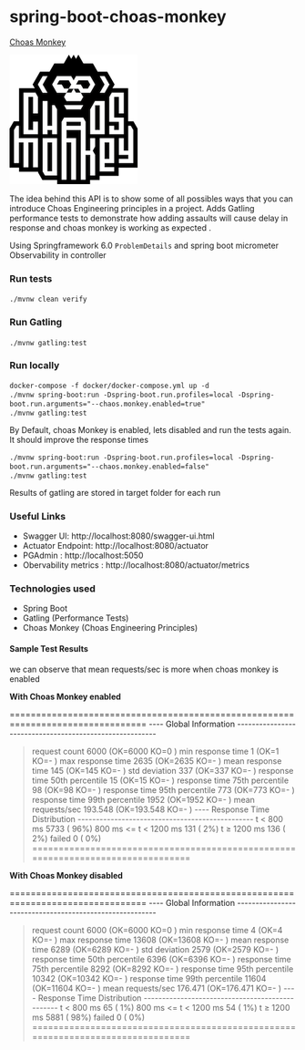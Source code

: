 # spring-boot-choas-monkey

[Choas Monkey](https://netflix.github.io/chaosmonkey/)


![](../images/choas-monkey.png)

The idea behind this API is to show some of all possibles ways that you can introduce Choas Engineering principles in a project. Adds Gatling performance tests to demonstrate how adding assaults will cause delay in response and choas monkey is working as expected .

Using Springframework 6.0 `ProblemDetails` and spring boot micrometer Observability in controller

### Run tests

`./mvnw clean verify`

### Run Gatling

`./mvnw gatling:test`

### Run locally

```shell
docker-compose -f docker/docker-compose.yml up -d
./mvnw spring-boot:run -Dspring-boot.run.profiles=local -Dspring-boot.run.arguments="--chaos.monkey.enabled=true"
./mvnw gatling:test
```

By Default, choas Monkey is enabled, lets disabled and run the tests again. It should improve the response times

```shell
./mvnw spring-boot:run -Dspring-boot.run.profiles=local -Dspring-boot.run.arguments="--chaos.monkey.enabled=false"
./mvnw gatling:test
```

Results of gatling are stored in target folder for each run

### Useful Links

* Swagger UI: http://localhost:8080/swagger-ui.html
* Actuator Endpoint: http://localhost:8080/actuator
* PGAdmin : http://localhost:5050
* Obervability metrics : http://localhost:8080/actuator/metrics

### Technologies used

* Spring Boot
* Gatling (Performance Tests)
* Choas Monkey (Choas Engineering Principles)

#### Sample Test Results

we can observe that mean requests/sec is more when choas monkey is enabled

**With Choas Monkey enabled**

\================================================================================ ---- Global Information --------------------------------------------------------

> request count 6000 (OK=6000 KO=0 ) min response time 1 (OK=1 KO=- ) max response time 2635 (OK=2635 KO=- ) mean response time 145 (OK=145 KO=- ) std deviation 337 (OK=337 KO=- ) response time 50th percentile 15 (OK=15 KO=- ) response time 75th percentile 98 (OK=98 KO=- ) response time 95th percentile 773 (OK=773 KO=- ) response time 99th percentile 1952 (OK=1952 KO=- ) mean requests/sec 193.548 (OK=193.548 KO=- ) ---- Response Time Distribution ------------------------------------------------ t < 800 ms 5733 ( 96%) 800 ms <= t < 1200 ms 131 ( 2%) t ≥ 1200 ms 136 ( 2%) failed 0 ( 0%) ================================================================================

**With Choas Monkey disabled**

\================================================================================ ---- Global Information --------------------------------------------------------

> request count 6000 (OK=6000 KO=0 ) min response time 4 (OK=4 KO=- ) max response time 13608 (OK=13608 KO=- ) mean response time 6289 (OK=6289 KO=- ) std deviation 2579 (OK=2579 KO=- ) response time 50th percentile 6396 (OK=6396 KO=- ) response time 75th percentile 8292 (OK=8292 KO=- ) response time 95th percentile 10342 (OK=10342 KO=- ) response time 99th percentile 11604 (OK=11604 KO=- ) mean requests/sec 176.471 (OK=176.471 KO=- ) ---- Response Time Distribution ------------------------------------------------ t < 800 ms 65 ( 1%) 800 ms <= t < 1200 ms 54 ( 1%) t ≥ 1200 ms 5881 ( 98%) failed 0 ( 0%) ================================================================================
